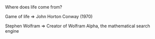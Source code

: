 Where does life come from?

Game of life ⇒ John Horton Conway (1970)

Stephen Wolfram ⇒ Creator of Wolfram Alpha, the mathematical search engine